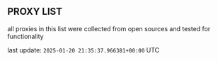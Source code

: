 ## PROXY LIST

all proxies in this list were collected from open sources and tested for functionality

last update: `2025-01-20 21:35:37.966381+00:00` UTC